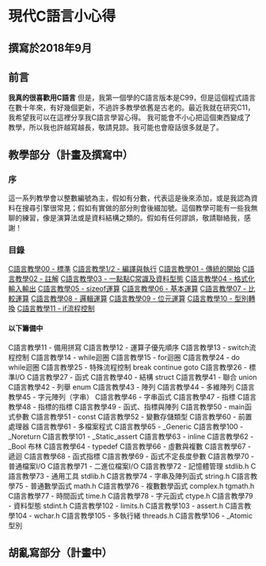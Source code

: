 # 現代C語言小心得
## 撰寫於2018年9月
## 前言
**我真的很喜歡用C語言**
但是，我第一個學的C語言版本是C99，但是這個程式語言在數十年來，有好幾個更新，不過許多教學依舊是古老的。最近我就在研究C11，我希望我可以在這裡分享我C語言學習心得。
我可能會不小心把這個東西變成了教學，所以我也許越寫越長，敬請見諒。我可能也會廢話很多就是了。
## 教學部分（計畫及撰寫中）
### 序
這一系列教學會以整數編號為主，假如有分數，代表這是後來添加，或是我認為資料在搜尋引擎很常見；假如有實做的部分則會後綴加號。這個教學可能有一些我無聊的練習，像是演算法或是資料結構之類的。假如有任何謬誤，敬請聯絡我，感謝！
### 目錄
[C語言教學00 - 標準](https://hackmd.io/s/HJRMzowPm)
[C語言教學1/2 - 編譯與執行](https://hackmd.io/s/S15lQXODQ)
[C語言教學01 - 傳統的開始](https://hackmd.io/s/r18aeCdwm)
[C語言教學02 - 註解](https://hackmd.io/s/S1u4veKDm)
[C語言教學03 - 一點點C常識及資料型態](https://hackmd.io/s/HJ7GwAOvQ)
[C語言教學04 - 格式化輸入輸出](https://hackmd.io/s/S1lgpZtPX)
[C語言教學05 - sizeof運算](https://hackmd.io/s/HyLpxSKDQ)
[C語言教學06 - 基本運算](https://hackmd.io/s/ry6A7Itv7)
[C語言教學07 - 比較運算](https://hackmd.io/s/rJX2GPtwm)
[C語言教學08 - 邏輯運算](https://hackmd.io/s/r1VtGBTwX)
[C語言教學09 - 位元運算](https://hackmd.io/s/SJHlQ8iu7)
[C語言教學10 - 型別轉換](https://hackmd.io/s/B1qjWCium)
[C語言教學11 - if流程控制](https://hackmd.io/s/Skqf2UAdQ)
#### 以下籌備中
C語言教學11 - 備用拼寫
C語言教學12 - 運算子優先順序
C語言教學13 - switch流程控制
C語言教學14 - while迴圈
C語言教學15 - for迴圈
C語言教學24 - do while迴圈
C語言教學25 - 特殊流程控制 break continue goto
C語言教學26 - 標準I/O
C語言教學27 - 函式
C語言教學40 - 結構 struct
C語言教學41 - 聯合 union
C語言教學42 - 列舉 enum
C語言教學43 - 陣列
C語言教學44 - 多維陣列
C語言教學45 - 字元陣列（字串）
C語言教學46 - 字串函式
C語言教學47 - 指標
C語言教學48 - 指標的指標
C語言教學49 - 函式、指標與陣列
C語言教學50 - main函式參數
C語言教學51 - const
C語言教學52 - 變數存儲類型
C語言教學60 - 前置處理器
C語言教學61 - 多檔案程式
C語言教學65 - \_Generic
C語言教學100 - \_Noreturn
C語言教學101 - \_Static_assert
C語言教學63 - inline
C語言教學62 - \_Bool 布林
C語言教學64 - typedef
C語言教學66 - 虛數與複數
C語言教學67 - 遞迴
C語言教學68 - 函式指標
C語言教學69 - 函式不定長度參數
C語言教學70 - 普通檔案I/O
C語言教學71 - 二進位檔案I/O
C語言教學72 - 記憶體管理 stdlib.h
C語言教學73 - 通用工具 stdlib.h
C語言教學74 - 字串及陣列函式 string.h
C語言教學75 - 普通數學函式 math.h
C語言教學76 - 複數數學函式 complex.h tgmath.h
C語言教學77 - 時間函式 time.h
C語言教學78 - 字元函式 ctype.h
C語言教學79 - 資料型態 stdint.h
C語言教學102 - limits.h
C語言教學103 - assert.h
C語言教學104 - wchar.h
C語言教學105 - 多執行緒 threads.h
C語言教學106 - \_Atomic 型別
## 胡亂寫部分（計畫中）
